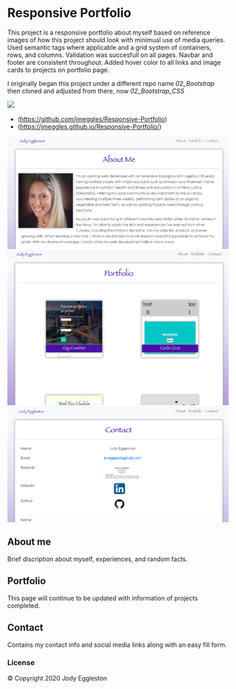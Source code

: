 # Responsive Portfolio

This project is a responsive portfolio about myself based on reference images of how this project should look with minimual use of media queries.  Used semantic tags where applicable and a grid system of containers, rows, and columns.  Validation was succesfull on all pages.  Navbar and footer are consistent throughout.  Added hover color to all links and image cards to projects on portfolio page.  

I originally began this project under a different repo name *02_Bootstrap* then cloned and adjusted from there, now *02_Bootstrap_CSS*

![](https://giphy.com/gifs/S6lrsgIY4MsEDcR1ZN/html5)

- (https://github.com/jmeggles/Responsive-Portfolio)
- (https://jmeggles.github.io/Responsive-Portfolio/)

<img src="./assets/images/screenshot.png" width=600>
<img src="./assets/images/screenshot2.png" width=600>
<img src="./assets/images/screenshot3.png" width=600>


## About me
Brief discription about myself, experiences, and random facts. 

## Portfolio
This page will continue to be updated with information of projects completed. 

## Contact
Contains my contact info and social media links along with an easy fill form.

### License
© Copyright 2020 Jody Eggleston
